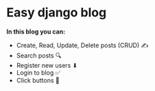 # Easy django blog

**In this blog you can:**
+ Create, Read, Update, Delete posts (CRUD) ✍️
+ Search posts 🔍
+ Register new users ⬇
+ Login to blog ✅
+ Click buttons 🔘
